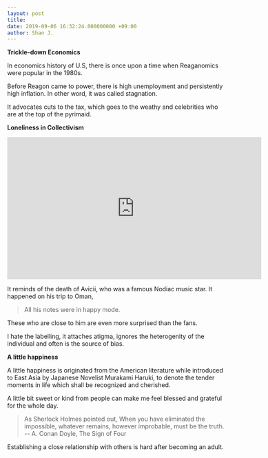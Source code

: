 ```yaml
---
layout: post
title: 
date: 2019-09-06 16:32:24.000000000 +09:00
author: Shan J.
---
```


**Trickle-down Economics**

In economics history of U.S, there is once upon a time when Reaganomics were popular in the 1980s.

Before Reagon came to power, there is high unemployment and persistently high inflation. In other word, it was called stagnation.

It advocates cuts to the tax, which goes to the weathy and celebrities who are at the top of the pyrimaid. 

> 



**Loneliness in Collectivism**

<iframe width="590" height="330" src="https://www.youtube.com/embed/nx2iLOvP0rM" frameborder="0" allow="accelerometer; autoplay; encrypted-media; gyroscope; picture-in-picture" allowfullscreen></iframe>

It reminds of the death of Avicii, who was a famous Nodiac music star. It happened on his trip to Oman, 

>  All his notes were in happy mode.

These who are close to him are even more surprised than the fans. 

I hate the labelling, it attaches atigma, ignores the heterogenity of the individual and often is the source of bias.


**A little happiness**

A little happiness is originated from the American literature while introduced to East Asia by Japanese Novelist Murakami Haruki, to denote the tender moments in life which shall be recognized and cherished.

A little bit sweet or kind from people can make me feel blessed and grateful for the whole day. 

>  As Sherlock Holmes pointed out, When you have eliminated the impossible, whatever remains, however improbable, must be the truth. 
 						-- A. Conan Doyle, The Sign of Four

Establishing a close relationship with others is hard after becoming an adult. 

